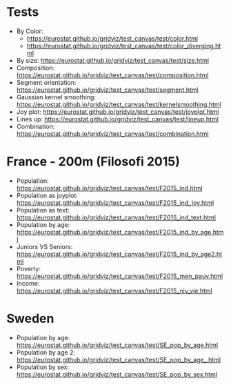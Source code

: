 # Tests

- By Color:
  - https://eurostat.github.io/gridviz/test_canvas/test/color.html
  - https://eurostat.github.io/gridviz/test_canvas/test/color_diverging.html
- By size: https://eurostat.github.io/gridviz/test_canvas/test/size.html
- Composition: https://eurostat.github.io/gridviz/test_canvas/test/composition.html
- Segment orientation: https://eurostat.github.io/gridviz/test_canvas/test/segment.html
- Gaussian kernel smoothing: https://eurostat.github.io/gridviz/test_canvas/test/kernelsmoothing.html
- Joy plot: https://eurostat.github.io/gridviz/test_canvas/test/joyplot.html
- Lines up: https://eurostat.github.io/gridviz/test_canvas/test/lineup.html
- Combination: https://eurostat.github.io/gridviz/test_canvas/test/combination.html

# France - 200m (Filosofi 2015)

- Population: https://eurostat.github.io/gridviz/test_canvas/test/F2015_ind.html
- Population as joyplot: https://eurostat.github.io/gridviz/test_canvas/test/F2015_ind_joy.html
- Population as text: https://eurostat.github.io/gridviz/test_canvas/test/F2015_ind_text.html
- Population by age: https://eurostat.github.io/gridviz/test_canvas/test/F2015_ind_by_age.html
- Juniors VS Seniors: https://eurostat.github.io/gridviz/test_canvas/test/F2015_ind_by_age2.html
- Poverty: https://eurostat.github.io/gridviz/test_canvas/test/F2015_men_pauv.html
- Income: https://eurostat.github.io/gridviz/test_canvas/test/F2015_niv_vie.html

# Sweden

- Population by age: https://eurostat.github.io/gridviz/test_canvas/test/SE_pop_by_age.html
- Population by age 2: https://eurostat.github.io/gridviz/test_canvas/test/SE_pop_by_age_.html
- Population by sex: https://eurostat.github.io/gridviz/test_canvas/test/SE_pop_by_sex.html
